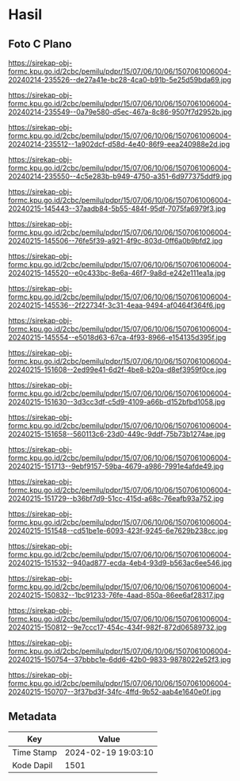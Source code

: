 # Hasil

## Foto C Plano

https://sirekap-obj-formc.kpu.go.id/2cbc/pemilu/pdpr/15/07/06/10/06/1507061006004-20240214-235526--de27a41e-bc28-4ca0-b91b-5e25d59bda69.jpg

https://sirekap-obj-formc.kpu.go.id/2cbc/pemilu/pdpr/15/07/06/10/06/1507061006004-20240214-235549--0a79e580-d5ec-467a-8c86-9507f7d2952b.jpg

https://sirekap-obj-formc.kpu.go.id/2cbc/pemilu/pdpr/15/07/06/10/06/1507061006004-20240214-235512--1a902dcf-d58d-4e40-86f9-eea240988e2d.jpg

https://sirekap-obj-formc.kpu.go.id/2cbc/pemilu/pdpr/15/07/06/10/06/1507061006004-20240214-235550--4c5e283b-b949-4750-a351-6d977375ddf9.jpg

https://sirekap-obj-formc.kpu.go.id/2cbc/pemilu/pdpr/15/07/06/10/06/1507061006004-20240215-145443--37aadb84-5b55-484f-95df-7075fa6979f3.jpg

https://sirekap-obj-formc.kpu.go.id/2cbc/pemilu/pdpr/15/07/06/10/06/1507061006004-20240215-145506--76fe5f39-a921-4f9c-803d-0ff6a0b9bfd2.jpg

https://sirekap-obj-formc.kpu.go.id/2cbc/pemilu/pdpr/15/07/06/10/06/1507061006004-20240215-145520--e0c433bc-8e6a-46f7-9a8d-e242e111ea1a.jpg

https://sirekap-obj-formc.kpu.go.id/2cbc/pemilu/pdpr/15/07/06/10/06/1507061006004-20240215-145536--2f22734f-3c31-4eaa-9494-af0464f364f6.jpg

https://sirekap-obj-formc.kpu.go.id/2cbc/pemilu/pdpr/15/07/06/10/06/1507061006004-20240215-145554--e5018d63-67ca-4f93-8966-e154135d395f.jpg

https://sirekap-obj-formc.kpu.go.id/2cbc/pemilu/pdpr/15/07/06/10/06/1507061006004-20240215-151608--2ed99e41-6d2f-4be8-b20a-d8ef3959f0ce.jpg

https://sirekap-obj-formc.kpu.go.id/2cbc/pemilu/pdpr/15/07/06/10/06/1507061006004-20240215-151630--3d3cc3df-c5d9-4109-a66b-d152bfbd1058.jpg

https://sirekap-obj-formc.kpu.go.id/2cbc/pemilu/pdpr/15/07/06/10/06/1507061006004-20240215-151658--560113c6-23d0-449c-9ddf-75b73b1274ae.jpg

https://sirekap-obj-formc.kpu.go.id/2cbc/pemilu/pdpr/15/07/06/10/06/1507061006004-20240215-151713--9ebf9157-59ba-4679-a986-7991e4afde49.jpg

https://sirekap-obj-formc.kpu.go.id/2cbc/pemilu/pdpr/15/07/06/10/06/1507061006004-20240215-151729--b36bf7d9-51cc-415d-a68c-76eafb93a752.jpg

https://sirekap-obj-formc.kpu.go.id/2cbc/pemilu/pdpr/15/07/06/10/06/1507061006004-20240215-151548--cd51be1e-6093-423f-9245-6e7629b238cc.jpg

https://sirekap-obj-formc.kpu.go.id/2cbc/pemilu/pdpr/15/07/06/10/06/1507061006004-20240215-151532--940ad877-ecda-4eb4-93d9-b563ac6ee546.jpg

https://sirekap-obj-formc.kpu.go.id/2cbc/pemilu/pdpr/15/07/06/10/06/1507061006004-20240215-150832--1bc91233-76fe-4aad-850a-86ee6af28317.jpg

https://sirekap-obj-formc.kpu.go.id/2cbc/pemilu/pdpr/15/07/06/10/06/1507061006004-20240215-150812--9e7ccc17-454c-434f-982f-872d06589732.jpg

https://sirekap-obj-formc.kpu.go.id/2cbc/pemilu/pdpr/15/07/06/10/06/1507061006004-20240215-150754--37bbbc1e-6dd6-42b0-9833-9878022e52f3.jpg

https://sirekap-obj-formc.kpu.go.id/2cbc/pemilu/pdpr/15/07/06/10/06/1507061006004-20240215-150707--3f37bd3f-34fc-4ffd-9b52-aab4e1640e0f.jpg


## Metadata

| Key        | Value               |
| ---------- | ------------------- |
| Time Stamp | 2024-02-19 19:03:10 |
| Kode Dapil | 1501                |



